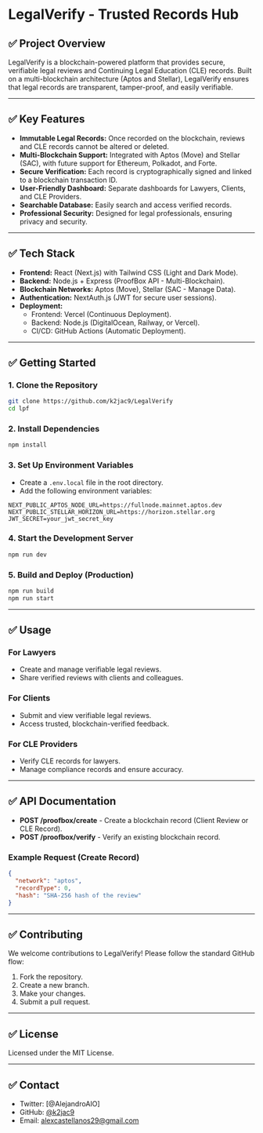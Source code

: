 # LegalVerify - Trusted Records Hub

## ✅ Project Overview
LegalVerify is a blockchain-powered platform that provides secure, verifiable legal reviews and Continuing Legal Education (CLE) records. Built on a multi-blockchain architecture (Aptos and Stellar), LegalVerify ensures that legal records are transparent, tamper-proof, and easily verifiable.

---

## ✅ Key Features
- **Immutable Legal Records:** Once recorded on the blockchain, reviews and CLE records cannot be altered or deleted.
- **Multi-Blockchain Support:** Integrated with Aptos (Move) and Stellar (SAC), with future support for Ethereum, Polkadot, and Forte.
- **Secure Verification:** Each record is cryptographically signed and linked to a blockchain transaction ID.
- **User-Friendly Dashboard:** Separate dashboards for Lawyers, Clients, and CLE Providers.
- **Searchable Database:** Easily search and access verified records.
- **Professional Security:** Designed for legal professionals, ensuring privacy and security.

---

## ✅ Tech Stack
- **Frontend:** React (Next.js) with Tailwind CSS (Light and Dark Mode).
- **Backend:** Node.js + Express (ProofBox API - Multi-Blockchain).
- **Blockchain Networks:** Aptos (Move), Stellar (SAC - Manage Data).
- **Authentication:** NextAuth.js (JWT for secure user sessions).
- **Deployment:**
  - Frontend: Vercel (Continuous Deployment).
  - Backend: Node.js (DigitalOcean, Railway, or Vercel).
  - CI/CD: GitHub Actions (Automatic Deployment).

---

## ✅ Getting Started
### 1. Clone the Repository
```bash
git clone https://github.com/k2jac9/LegalVerify
cd lpf
```

### 2. Install Dependencies
```bash
npm install
```

### 3. Set Up Environment Variables
- Create a `.env.local` file in the root directory.
- Add the following environment variables:
```env
NEXT_PUBLIC_APTOS_NODE_URL=https://fullnode.mainnet.aptos.dev
NEXT_PUBLIC_STELLAR_HORIZON_URL=https://horizon.stellar.org
JWT_SECRET=your_jwt_secret_key
```

### 4. Start the Development Server
```bash
npm run dev
```

### 5. Build and Deploy (Production)
```bash
npm run build
npm run start
```

---

## ✅ Usage
### For Lawyers
- Create and manage verifiable legal reviews.
- Share verified reviews with clients and colleagues.

### For Clients
- Submit and view verifiable legal reviews.
- Access trusted, blockchain-verified feedback.

### For CLE Providers
- Verify CLE records for lawyers.
- Manage compliance records and ensure accuracy.

---

## ✅ API Documentation
- **POST /proofbox/create** - Create a blockchain record (Client Review or CLE Record).
- **POST /proofbox/verify** - Verify an existing blockchain record.

### Example Request (Create Record)
```json
{
  "network": "aptos",
  "recordType": 0,
  "hash": "SHA-256 hash of the review"
}
```

---

## ✅ Contributing
We welcome contributions to LegalVerify! Please follow the standard GitHub flow:
1. Fork the repository.
2. Create a new branch.
3. Make your changes.
4. Submit a pull request.

---

## ✅ License
Licensed under the MIT License.

---

## ✅ Contact
- Twitter: [@AlejandroAIO]
- GitHub: [@k2jac9](https://github.com/k2jac9)
- Email: alexcastellanos29@gmail.com
